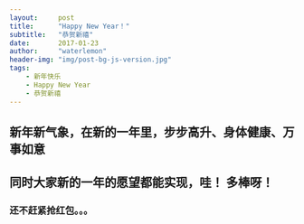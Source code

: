 ```yaml
---
layout:     post
title:      "Happy New Year！"
subtitle:   "恭贺新禧"
date:       2017-01-23
author:     "waterlemon"
header-img: "img/post-bg-js-version.jpg"
tags:
    - 新年快乐
    - Happy New Year
    - 恭贺新禧
---
```



## 新年新气象，在新的一年里，步步高升、身体健康、万事如意

## 同时大家新的一年的愿望都能实现，哇！ 多棒呀！

### 还不赶紧抢红包。。。

